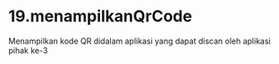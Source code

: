 # 19.menampilkanQrCode
Menampilkan kode QR didalam aplikasi yang dapat discan oleh aplikasi pihak ke-3
